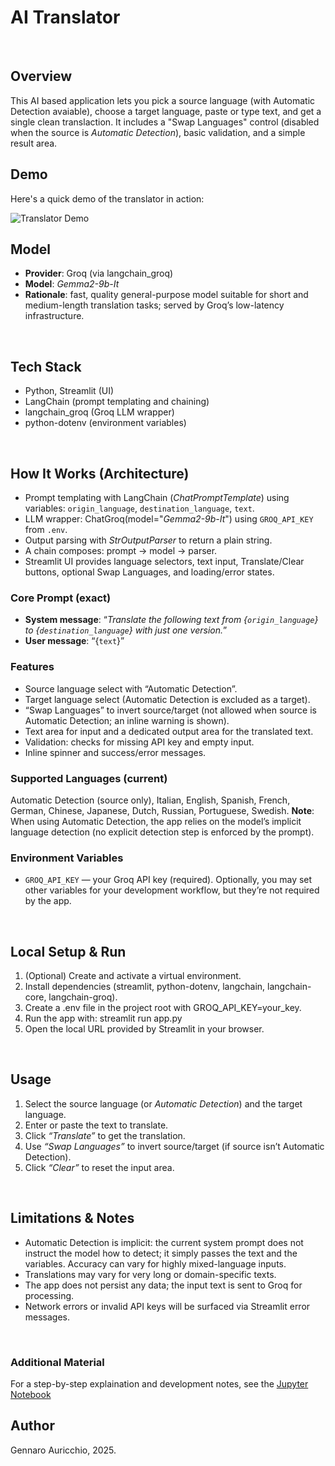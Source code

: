 # AI Translator
<br>

## Overview
This AI based application lets you pick a source language (with Automatic Detection avaiable), choose a target language, paste or type text, and get a single clean translaction. It includes a "Swap Languages" control (disabled when the source is *Automatic Detection*), basic validation, and a simple result area.
<br>

## Demo
Here's a quick demo of the translator in action:
<br>

![Translator Demo](assets/Translator_demo.gif)
<br>

## Model
- **Provider**: Groq (via langchain_groq)
- **Model**: *Gemma2-9b-It*
- **Rationale**: fast, quality general-purpose model suitable for short and medium-length translation tasks; served by Groq’s low-latency infrastructure.
<br>

## Tech Stack
- Python, Streamlit (UI)
- LangChain (prompt templating and chaining)
- langchain_groq (Groq LLM wrapper)
- python-dotenv (environment variables)
<br>

## How It Works (Architecture)
- Prompt templating with LangChain (*ChatPromptTemplate*) using variables: `origin_language`, `destination_language`, `text`.
- LLM wrapper: ChatGroq(model="*Gemma2-9b-It*") using `GROQ_API_KEY` from `.env`.
- Output parsing with *StrOutputParser* to return a plain string.
- A chain composes: prompt → model → parser.
- Streamlit UI provides language selectors, text input, Translate/Clear buttons, optional Swap Languages, and loading/error states.

### Core Prompt (exact)
- **System message**:
“*Translate the following text from {`origin_language`} to {`destination_language`} with just one version.*”
- **User message**:
“{`text`}”

### Features
- Source language select with “Automatic Detection”.
- Target language select (Automatic Detection is excluded as a target).
- “Swap Languages” to invert source/target (not allowed when source is Automatic Detection; an inline warning is shown).
- Text area for input and a dedicated output area for the translated text.
- Validation: checks for missing API key and empty input.
- Inline spinner and success/error messages.

### Supported Languages (current)
Automatic Detection (source only), Italian, English, Spanish, French, German, Chinese, Japanese, Dutch, Russian, Portuguese, Swedish.
**Note**: When using Automatic Detection, the app relies on the model’s implicit language detection (no explicit detection step is enforced by the prompt).

### Environment Variables
- `GROQ_API_KEY` — your Groq API key (required).
Optionally, you may set other variables for your development workflow, but they’re not required by the app.
<br>

## Local Setup & Run
1. (Optional) Create and activate a virtual environment.
2. Install dependencies (streamlit, python-dotenv, langchain, langchain-core, langchain-groq).
3. Create a .env file in the project root with GROQ_API_KEY=your_key.
4. Run the app with: streamlit run app.py
5. Open the local URL provided by Streamlit in your browser.
<br>

## Usage
1. Select the source language (or *Automatic Detection*) and the target language.
2. Enter or paste the text to translate.
3. Click *“Translate”* to get the translation.
4. Use *“Swap Languages”* to invert source/target (if source isn’t Automatic Detection).
5. Click *“Clear”* to reset the input area.
<br>

## Limitations & Notes
- Automatic Detection is implicit: the current system prompt does not instruct the model how to detect; it simply passes the text and the variables. Accuracy can vary for highly mixed-language inputs.
- Translations may vary for very long or domain-specific texts.
- The app does not persist any data; the input text is sent to Groq for processing.
- Network errors or invalid API keys will be surfaced via Streamlit error messages.
<br>

### Additional Material
For a step-by-step explaination and development notes, see the [Jupyter Notebook](notebooks/AI_translator.ipynb)
<br>

## Author
Gennaro Auricchio, 2025.
